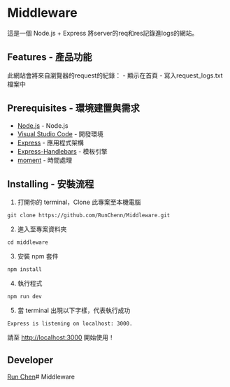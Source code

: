 # Middleware
這是一個 Node.js + Express 將server的req和res記錄進logs的網站。

## Features - 產品功能
此網站會將來自瀏覽器的request的紀錄：
    - 顯示在首頁
    - 寫入request_logs.txt檔案中

## Prerequisites - 環境建置與需求
- [Node.js](https://nodejs.org/en/) - Node.js
- [Visual Studio Code](https://visualstudio.microsoft.com/zh-hant/) - 開發環境
- [Express](https://github.com/Eason0in/Restaurant-CRUD) - 應用程式架構
- [Express-Handlebars](https://www.npmjs.com/package/express-handlebars) - 模板引擎
- [moment](https://momentjs.com/) - 時間處理

## Installing - 安裝流程
1. 打開你的 terminal，Clone 此專案至本機電腦

```
git clone https://github.com/RunChenn/Middleware.git
```

2. 進入至專案資料夾

```
cd middleware
```

3. 安裝 npm 套件

```
npm install
```

4. 執行程式

```
npm run dev
```

5. 當 terminal 出現以下字樣，代表執行成功

```
Express is listening on localhost: 3000.
```

請至 [http://localhost:3000](http://localhost:3000) 開始使用！

## Developer
[Run Chen](https://github.com/RunChenn)# Middleware
